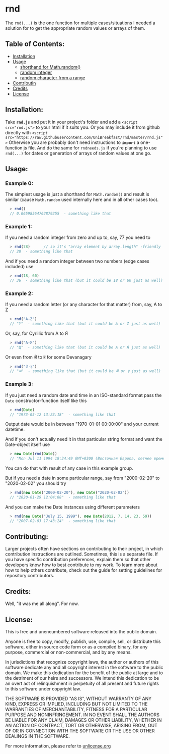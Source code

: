 # rnd

The ```rnd(...)``` is the one function for multiple cases/situations I needed a solution for to get the appropriate random values or arrays of them.

## Table of Contents:

  * [Installation](#installation)
  * [Usage](#usage)
    * [shorthand for Math.random()](#example-0)
    * [random integer](#example-1)
    * [random character from a range](#example-2)
  * [Contributin](#contributing)
  * [Credits](#credits)
  * [License](#license)

## Installation:

Take **```rnd.js```** and put it in your project's folder and add a
```<script src="rnd.js">```
to your html if it suits you.
Or you may include it from github directly with
```<script src="https://raw.githubusercontent.com/UniBreakfast/rnd/master/rnd.js">```
Otherwise you are probably don't need instructions to **```import```** a one-function js file. And do the same for ```rndneeds.js``` if you're planning to use ```rnd(...)``` for dates or generation of arrays of random values at one go.

## Usage:

### Example 0:

  The simplest usage is just a shorthand for ```Math.random()``` and result is similar (cause ```Math.random``` used internally here and in all other cases too).

  ```js
    > rnd()
    // 0.06598564762879255  - something like that
  ```

### Example 1:

  If you need a random integer from zero and up to, say, 77 you need to

  ```js
    > rnd(78)      // so it's "array element by array.length" -friendly
    // 28  - something like that
  ```
  And if you need a random integer between two numbers (edge cases included) use

  ```js
    > rnd(18, 60)
    // 36  - something like that (but it could be 18 or 60 just as well)
  ```

### Example 2:

  If you need a random letter (or any character for that matter) from, say, A to Z

  ```js
    > rnd("A-Z")
    // "Y"  - something like that (but it could be A or Z just as well)
  ```
  Or, say, for Cyrillic from A to Я

  ```js
    > rnd("А-Я")
    // "Щ"  - something like that (but it could be А or Я just as well)
  ```
  Or even from ऄ to ह for some Devanagary

  ```js
    > rnd("ऄ-ह")
    // "ळ"  - something like that (but it could be ऄ or ह just as well)
  ```

### Example 3:

  If you just need a random date and time in an ISO-standard format pass the ```Date``` constructor-function itself like this

  ```js
    > rnd(Date)
    // "1973-05-12 13:23:18"  - something like that
  ```

  Output date would be in between "1970-01-01 00:00:00" and your current datetime.

  And if you don't actually need it in that particular string format and want the Date-object itself use

  ```js
    > new Date(rnd(Date))
    // "Mon Jul 11 1994 18:34:49 GMT+0300 (Восточная Европа, летнее время)"  - that was my output, yours probably won't be with Cyrillic in it
  ```

  You can do that with result of any case in this example group.

  But if you need a date in some particular range, say from "2000-02-20" to "2020-02-02" you should try

  ```js
    > rnd(new Date("2000-02-20"), new Date("2020-02-02"))
    // "2020-01-29 12:04:08"  - something like that
  ```

  And you can make the Date instances using different parameters

  ```js
    > rnd(new Date("July 15, 1999"), new Date(2012, 7, 14, 23, 59))
    // "2007-02-03 17:43:24"  - something like that
  ```



## Contributing:

Larger projects often have sections on contributing to their project, in which contribution instructions are outlined. Sometimes, this is a separate file. If you have specific contribution preferences, explain them so that other developers know how to best contribute to my work. To learn more about how to help others contribute, check out the guide for setting guidelines for repository contributors.

## Credits:

Well, "it was me all along". For now.

## License:

This is free and unencumbered software released into the public domain.

 Anyone is free to copy, modify, publish, use, compile, sell, or
 distribute this software, either in source code form or as a compiled
 binary, for any purpose, commercial or non-commercial, and by any
 means.

 In jurisdictions that recognize copyright laws, the author or authors
 of this software dedicate any and all copyright interest in the
 software to the public domain. We make this dedication for the benefit
 of the public at large and to the detriment of our heirs and
 successors. We intend this dedication to be an overt act of
 relinquishment in perpetuity of all present and future rights to this
 software under copyright law.

 THE SOFTWARE IS PROVIDED "AS IS", WITHOUT WARRANTY OF ANY KIND,
 EXPRESS OR IMPLIED, INCLUDING BUT NOT LIMITED TO THE WARRANTIES OF
 MERCHANTABILITY, FITNESS FOR A PARTICULAR PURPOSE AND NONINFRINGEMENT.
 IN NO EVENT SHALL THE AUTHORS BE LIABLE FOR ANY CLAIM, DAMAGES OR
 OTHER LIABILITY, WHETHER IN AN ACTION OF CONTRACT, TORT OR OTHERWISE,
 ARISING FROM, OUT OF OR IN CONNECTION WITH THE SOFTWARE OR THE USE OR
 OTHER DEALINGS IN THE SOFTWARE.

 For more information, please refer to [unlicense.org](http://unlicense.org)
